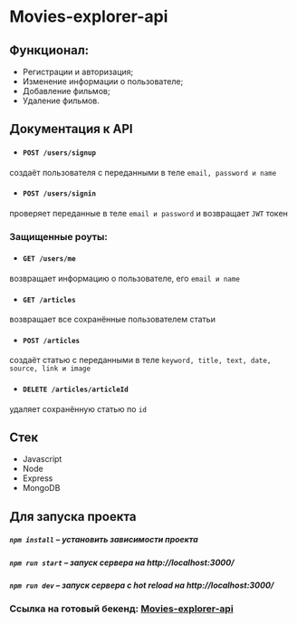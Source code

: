 # Movies-explorer-api

## Функционал:
- Регистрации и авторизация;
- Изменение информации о пользователе;
- Добавление фильмов;
- Удаление фильмов.

##  Документация к API

- #### `POST /users/signup`
создаёт пользователя с переданными в теле `email, password и name`

- #### `POST /users/signin`
проверяет переданные в теле `email и password` и возвращает `JWT` токен

### Защищенные роуты:

- #### `GET /users/me`
возвращает информацию о пользователе, его `email и name` 

- #### `GET /articles`
возвращает все сохранённые пользователем статьи

- #### `POST /articles`
создаёт статью с переданными в теле `keyword, title, text, date, source, link и image`

- #### `DELETE /articles/articleId`
удаляет сохранённую статью по `id`

##  Стек

- Javascript
- Node
- Express
- MongoDB

## Для запуска проекта

##### `npm install` – установить зависимости проекта

##### `npm run start` – запуск сервера на http://localhost:3000/

##### `npm run dev` – запуск сервера с hot reload на http://localhost:3000/

### **Ссылка на готовый бекенд: [Movies-explorer-api](https://api.films.gleb.nomoredomains.work)**
